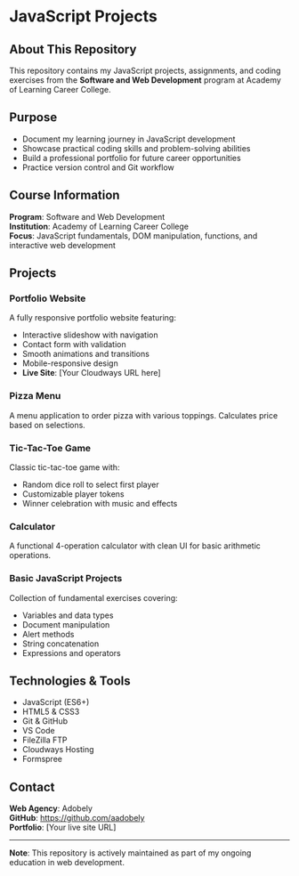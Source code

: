 # JavaScript Projects

## About This Repository
This repository contains my JavaScript projects, assignments, and coding exercises from the **Software and Web Development** program at Academy of Learning Career College.

## Purpose
- Document my learning journey in JavaScript development
- Showcase practical coding skills and problem-solving abilities
- Build a professional portfolio for future career opportunities
- Practice version control and Git workflow

## Course Information
**Program**: Software and Web Development  
**Institution**: Academy of Learning Career College  
**Focus**: JavaScript fundamentals, DOM manipulation, functions, and interactive web development

## Projects

### **Portfolio Website**
A fully responsive portfolio website featuring:
- Interactive slideshow with navigation
- Contact form with validation
- Smooth animations and transitions
- Mobile-responsive design
- **Live Site**: [Your Cloudways URL here]

### **Pizza Menu**
A menu application to order pizza with various toppings. Calculates price based on selections.

### **Tic-Tac-Toe Game**
Classic tic-tac-toe game with:
- Random dice roll to select first player
- Customizable player tokens
- Winner celebration with music and effects

### **Calculator**
A functional 4-operation calculator with clean UI for basic arithmetic operations.

### **Basic JavaScript Projects**
Collection of fundamental exercises covering:
- Variables and data types
- Document manipulation
- Alert methods
- String concatenation
- Expressions and operators

## Technologies & Tools
- JavaScript (ES6+)
- HTML5 & CSS3
- Git & GitHub
- VS Code
- FileZilla FTP
- Cloudways Hosting
- Formspree

## Contact
**Web Agency**: Adobely  
**GitHub**: https://github.com/aadobely  
**Portfolio**: [Your live site URL]

---
**Note**: This repository is actively maintained as part of my ongoing education in web development.